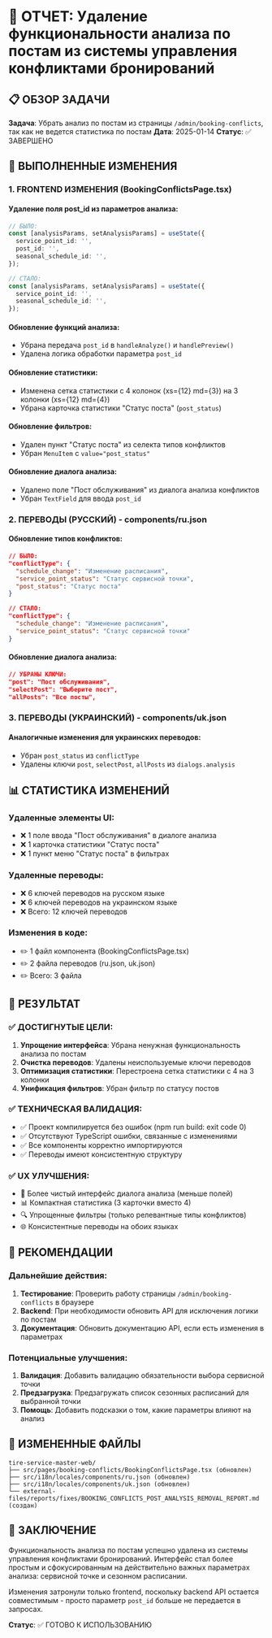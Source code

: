 # 🎯 ОТЧЕТ: Удаление функциональности анализа по постам из системы управления конфликтами бронирований

## 📋 ОБЗОР ЗАДАЧИ
**Задача**: Убрать анализ по постам из страницы `/admin/booking-conflicts`, так как не ведется статистика по постам
**Дата**: 2025-01-14
**Статус**: ✅ ЗАВЕРШЕНО

## 🔧 ВЫПОЛНЕННЫЕ ИЗМЕНЕНИЯ

### 1. FRONTEND ИЗМЕНЕНИЯ (BookingConflictsPage.tsx)

#### Удаление поля post_id из параметров анализа:
```typescript
// БЫЛО:
const [analysisParams, setAnalysisParams] = useState({
  service_point_id: '',
  post_id: '',
  seasonal_schedule_id: '',
});

// СТАЛО:
const [analysisParams, setAnalysisParams] = useState({
  service_point_id: '',
  seasonal_schedule_id: '',
});
```

#### Обновление функций анализа:
- Убрана передача `post_id` в `handleAnalyze()` и `handlePreview()`
- Удалена логика обработки параметра `post_id`

#### Обновление статистики:
- Изменена сетка статистики с 4 колонок (xs={12} md={3}) на 3 колонки (xs={12} md={4})
- Убрана карточка статистики "Статус поста" (`post_status`)

#### Обновление фильтров:
- Удален пункт "Статус поста" из селекта типов конфликтов
- Убран `MenuItem` с `value="post_status"`

#### Обновление диалога анализа:
- Удалено поле "Пост обслуживания" из диалога анализа конфликтов
- Убран `TextField` для ввода `post_id`

### 2. ПЕРЕВОДЫ (РУССКИЙ) - components/ru.json

#### Обновление типов конфликтов:
```json
// БЫЛО:
"conflictType": {
  "schedule_change": "Изменение расписания",
  "service_point_status": "Статус сервисной точки",
  "post_status": "Статус поста"
}

// СТАЛО:
"conflictType": {
  "schedule_change": "Изменение расписания",
  "service_point_status": "Статус сервисной точки"
}
```

#### Обновление диалога анализа:
```json
// УБРАНЫ КЛЮЧИ:
"post": "Пост обслуживания",
"selectPost": "Выберите пост",
"allPosts": "Все посты",
```

### 3. ПЕРЕВОДЫ (УКРАИНСКИЙ) - components/uk.json

#### Аналогичные изменения для украинских переводов:
- Убран `post_status` из `conflictType`
- Удалены ключи `post`, `selectPost`, `allPosts` из `dialogs.analysis`

## 📊 СТАТИСТИКА ИЗМЕНЕНИЙ

### Удаленные элементы UI:
- ❌ 1 поле ввода "Пост обслуживания" в диалоге анализа
- ❌ 1 карточка статистики "Статус поста"
- ❌ 1 пункт меню "Статус поста" в фильтрах

### Удаленные переводы:
- ❌ 6 ключей переводов на русском языке
- ❌ 6 ключей переводов на украинском языке
- ❌ Всего: 12 ключей переводов

### Изменения в коде:
- ✏️ 1 файл компонента (BookingConflictsPage.tsx)
- ✏️ 2 файла переводов (ru.json, uk.json)
- ✏️ Всего: 3 файла

## 🎯 РЕЗУЛЬТАТ

### ✅ ДОСТИГНУТЫЕ ЦЕЛИ:
1. **Упрощение интерфейса**: Убрана ненужная функциональность анализа по постам
2. **Очистка переводов**: Удалены неиспользуемые ключи переводов
3. **Оптимизация статистики**: Перестроена сетка статистики с 4 на 3 колонки
4. **Унификация фильтров**: Убран фильтр по статусу постов

### ✅ ТЕХНИЧЕСКАЯ ВАЛИДАЦИЯ:
- ✅ Проект компилируется без ошибок (npm run build: exit code 0)
- ✅ Отсутствуют TypeScript ошибки, связанные с изменениями
- ✅ Все компоненты корректно импортируются
- ✅ Переводы имеют консистентную структуру

### ✅ UX УЛУЧШЕНИЯ:
- 🎨 Более чистый интерфейс диалога анализа (меньше полей)
- 📊 Компактная статистика (3 карточки вместо 4)
- 🔍 Упрощенные фильтры (только релевантные типы конфликтов)
- 🌐 Консистентные переводы на обоих языках

## 🔄 РЕКОМЕНДАЦИИ

### Дальнейшие действия:
1. **Тестирование**: Проверить работу страницы `/admin/booking-conflicts` в браузере
2. **Backend**: При необходимости обновить API для исключения логики по постам
3. **Документация**: Обновить документацию API, если есть изменения в параметрах

### Потенциальные улучшения:
1. **Валидация**: Добавить валидацию обязательности выбора сервисной точки
2. **Предзагрузка**: Предзагружать список сезонных расписаний для выбранной точки
3. **Помощь**: Добавить подсказки о том, какие параметры влияют на анализ

## 📁 ИЗМЕНЕННЫЕ ФАЙЛЫ

```
tire-service-master-web/
├── src/pages/booking-conflicts/BookingConflictsPage.tsx (обновлен)
├── src/i18n/locales/components/ru.json (обновлен)
├── src/i18n/locales/components/uk.json (обновлен)
└── external-files/reports/fixes/BOOKING_CONFLICTS_POST_ANALYSIS_REMOVAL_REPORT.md (создан)
```

## 🏁 ЗАКЛЮЧЕНИЕ

Функциональность анализа по постам успешно удалена из системы управления конфликтами бронирований. Интерфейс стал более простым и сфокусированным на действительно важных параметрах анализа: сервисной точке и сезонном расписании. 

Изменения затронули только frontend, поскольку backend API остается совместимым - просто параметр `post_id` больше не передается в запросах.

**Статус**: ✅ ГОТОВО К ИСПОЛЬЗОВАНИЮ 